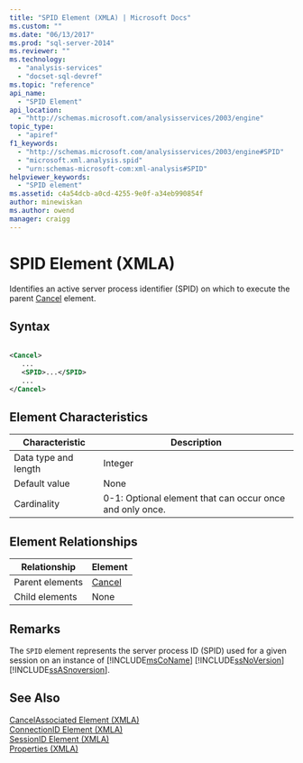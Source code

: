 ```yaml
---
title: "SPID Element (XMLA) | Microsoft Docs"
ms.custom: ""
ms.date: "06/13/2017"
ms.prod: "sql-server-2014"
ms.reviewer: ""
ms.technology: 
  - "analysis-services"
  - "docset-sql-devref"
ms.topic: "reference"
api_name: 
  - "SPID Element"
api_location: 
  - "http://schemas.microsoft.com/analysisservices/2003/engine"
topic_type: 
  - "apiref"
f1_keywords: 
  - "http://schemas.microsoft.com/analysisservices/2003/engine#SPID"
  - "microsoft.xml.analysis.spid"
  - "urn:schemas-microsoft-com:xml-analysis#SPID"
helpviewer_keywords: 
  - "SPID element"
ms.assetid: c4a54dcb-a0cd-4255-9e0f-a34eb990854f
author: minewiskan
ms.author: owend
manager: craigg
---
```

# SPID Element (XMLA)
  Identifies an active server process identifier (SPID) on which to execute the parent [Cancel](../xml-elements-commands/cancel-element-xmla.md) element.  
  
## Syntax  
  
```xml  
  
<Cancel>  
   ...  
   <SPID>...</SPID>  
   ...  
</Cancel>  
```  
  
## Element Characteristics  
  
|Characteristic|Description|  
|--------------------|-----------------|  
|Data type and length|Integer|  
|Default value|None|  
|Cardinality|0-1: Optional element that can occur once and only once.|  
  
## Element Relationships  
  
|Relationship|Element|  
|------------------|-------------|  
|Parent elements|[Cancel](../xml-elements-commands/cancel-element-xmla.md)|  
|Child elements|None|  
  
## Remarks  
 The `SPID` element represents the server process ID (SPID) used for a given session on an instance of [!INCLUDE[msCoName](../../../includes/msconame-md.md)] [!INCLUDE[ssNoVersion](../../../includes/ssnoversion-md.md)] [!INCLUDE[ssASnoversion](../../../includes/ssasnoversion-md.md)].  
  
## See Also  
 [CancelAssociated Element &#40;XMLA&#41;](cancelassociated-element-xmla.md)   
 [ConnectionID Element &#40;XMLA&#41;](id-element-xmla.md)   
 [SessionID Element &#40;XMLA&#41;](sessionid-element-xmla.md)   
 [Properties &#40;XMLA&#41;](xml-elements-properties.md)  
  
  
